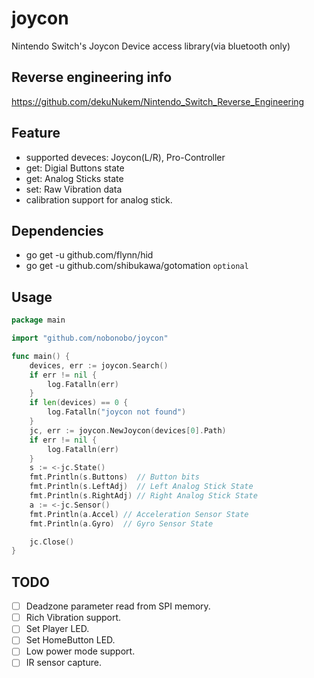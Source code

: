# joycon

Nintendo Switch's Joycon Device access library(via bluetooth only)

## Reverse engineering info

https://github.com/dekuNukem/Nintendo_Switch_Reverse_Engineering

## Feature

- supported deveces: Joycon(L/R), Pro-Controller
- get: Digial Buttons state
- get: Analog Sticks state
- set: Raw Vibration data
- calibration support for analog stick.

## Dependencies

- go get -u github.com/flynn/hid
- go get -u github.com/shibukawa/gotomation `optional`

## Usage

```go
package main

import "github.com/nobonobo/joycon"

func main() {
	devices, err := joycon.Search()
	if err != nil {
		log.Fatalln(err)
	}
	if len(devices) == 0 {
		log.Fatalln("joycon not found")
	}
	jc, err := joycon.NewJoycon(devices[0].Path)
	if err != nil {
		log.Fatalln(err)
    }
    s := <-jc.State()
    fmt.Println(s.Buttons)  // Button bits
    fmt.Println(s.LeftAdj)  // Left Analog Stick State
    fmt.Println(s.RightAdj) // Right Analog Stick State
    a := <-jc.Sensor()
    fmt.Println(a.Accel) // Acceleration Sensor State
    fmt.Println(a.Gyro)  // Gyro Sensor State

    jc.Close()
}
```
## TODO

- [ ] Deadzone parameter read from SPI memory. 
- [ ] Rich Vibration support.
- [ ] Set Player LED.
- [ ] Set HomeButton LED.
- [ ] Low power mode support.
- [ ] IR sensor capture.
